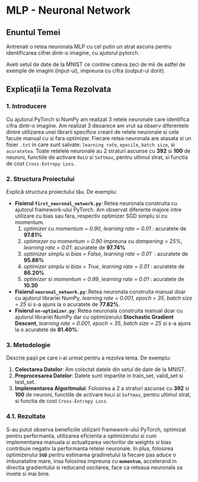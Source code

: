 # MLP - Neuronal Network

## Enuntul Temei
Antrenati o retea neuronala MLP cu cel putin un strat ascuns pentru identificarea cifrei dintr-o imagine, cu ajutorul pytorch.

Aveti setul de date de la MNIST ce contine cateva zeci de mii de astfel de exemple de imagini (input-ul), impreuna cu cifra (output-ul dorit).

## Explicații la Tema Rezolvata

### 1. Introducere
Cu ajutorul PyTorch si NumPy am realizat 3 retele neuronale care identifica cifra dintr-o imagine. Am realizat 3 deoarece am vrut sa observ diferentele dintre utilizarea unei librarii specifice crearii de retele neuronale si cele facute manual cu si fara optimizer. Fiecare retea neuronala are atasata si un fisier `.txt` in care sunt salvate: `learning rate`, `epocile`, `batch size`, si `acuratetea`. Toate retelele neuronale au 2 straturi ascunse cu **392** si **100** de neuroni, functiile de activare `ReLU` si `Softmax`, pentru ultimul strat, si functia de cost `Cross-Entropy Loss`.

### 2. Structura Proiectului
Explică structura proiectului tău. De exemplu:
- **Fisierul `first_neuronal_network.py`**: Retea neuronala construita cu ajutorul framework-ului PyTorch. Am observat diferente majore intre utilizare cu bias sau fara, respectiv optimizer SGD simplu si cu momentum.
  1. *optimizer* cu *momentum = 0.90*, *learning rate = 0.01* : acuratete de **97.81%**
  2. *optimezer* cu *momentum = 0.90* impreuna cu *dampening = 25%*, *learning rate = 0.01*: acuratete de **97.74%**
  3. *optimizer simplu* si *bias = False*, *learning rate = 0.01*` :  acuratete de **95.86%**
  4. *optimizer simplu* si *bias = True*, *learning rate = 0.01* :  acuratete de **86.20%**
  5. *optimizer* si *momentum = 0.99*, *learning rate = 0.01* : acuratete de **10.30**
- **Fisierul `neuronal_network.py`**: Retea neuronala construita manual doar cu ajutorul librariei NumPy, *learning rate = 0.001*, *epoch = 35*, *batch size = 25* si s-a ajuns la o acuratete de **77.82%**.
- **Fisierul `nn-optimizer.py`**: Retea neuronala construita manual doar cu ajutorul librariei NumPy dar cu optimizerului **Stochastic Gradient Descent**, *learning rate = 0.001*, *epoch = 35*, *batch size = 25* si s-a ajuns la o acuratete de **81.40%**.

### 3. Metodologie
Descrie pașii pe care i-ai urmat pentru a rezolva tema. De exemplu:
1. **Colectarea Datelor**: Am colectat datele din setul de date de la MNIST.
2. **Preprocesarea Datelor**: Datele sunt impartite in train_set, valid_set si test_set.
3. **Implementarea Algoritmului**: Folosirea a 2 a straturi ascunse cu **392** si **100** de neuroni, functiile de activare `ReLU` si `Softmax`, pentru ultimul strat, si functia de cost `Cross-Entropy Loss`.


### 4.1. Rezultate 
S-au putut observa beneficiile utilizarii framework-ului PyTorch, optimizat pentru performanta, utilizarea eficienta a optimizerului si cum implementarea manuala si actualizarea vectorilor de weights si bias contribuie negativ la performanta retelei neuronale. In plus, folosirea optimizerului **`SGD`** pentru estimarea gradinetului la fiecare pas aduce o imbunatatire mare, insa folosirea impreuna cu **`momentum`**, accelerand in directia gradientului si reducand oscilarea, face ca reteaua neuronala sa invete si mai bine.



